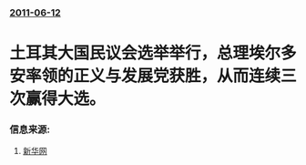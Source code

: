 ### [2011-06-12](/news/2011/06/12/index.md)

##### 
# 土耳其大国民议会选举举行，总理埃尔多安率领的正义与发展党获胜，从而连续三次赢得大选。




### 信息来源:

1. [新华网](http://news.xinhuanet.com/world/2011-06/13/c_13926443.htm)
